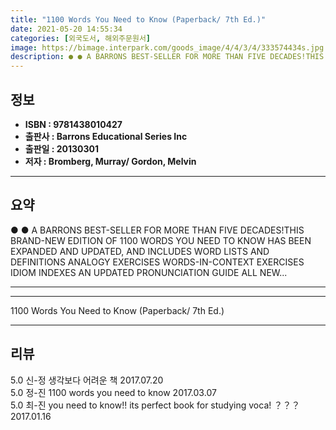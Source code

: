 ```yaml
---
title: "1100 Words You Need to Know (Paperback/ 7th Ed.)"
date: 2021-05-20 14:55:34
categories: [외국도서, 해외주문원서]
image: https://bimage.interpark.com/goods_image/4/4/3/4/333574434s.jpg
description: ● ● A BARRONS BEST-SELLER FOR MORE THAN FIVE DECADES!THIS BRAND-NEW EDITION OF 1100 WORDS YOU NEED TO KNOW HAS BEEN EXPANDED AND UPDATED, AND INCLUDES WORD LI
---
```


## **정보**

- **ISBN : 9781438010427**
- **출판사 : Barrons Educational Series Inc**
- **출판일 : 20130301**
- **저자 : Bromberg, Murray/ Gordon, Melvin**

------



## **요약**

●  ●  A BARRONS BEST-SELLER FOR MORE THAN FIVE DECADES!THIS BRAND-NEW EDITION OF 1100 WORDS YOU NEED TO KNOW HAS BEEN EXPANDED AND UPDATED, AND INCLUDES
WORD LISTS AND DEFINITIONS
ANALOGY EXERCISES
WORDS-IN-CONTEXT EXERCISES
IDIOM INDEXES
AN UPDATED PRONUNCIATION GUIDE
ALL NEW... 

------



------


1100 Words You Need to Know (Paperback/ 7th Ed.) 

------


## **리뷰** 

5.0 신-정 생각보다 어려운 책 2017.07.20 <br/>5.0 정-진 1100 words you need to know 2017.03.07 <br/>5.0 최-진 you need to know!! its perfect book for studying voca! ？？？ 2017.01.16 <br/>